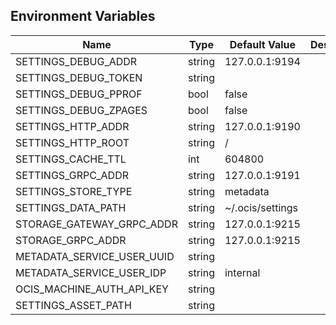 ## Environment Variables

| Name | Type | Default Value | Description |
|------|------|---------------|-------------|
| SETTINGS_DEBUG_ADDR | string | 127.0.0.1:9194 | |
| SETTINGS_DEBUG_TOKEN | string |  | |
| SETTINGS_DEBUG_PPROF | bool | false | |
| SETTINGS_DEBUG_ZPAGES | bool | false | |
| SETTINGS_HTTP_ADDR | string | 127.0.0.1:9190 | |
| SETTINGS_HTTP_ROOT | string | / | |
| SETTINGS_CACHE_TTL | int | 604800 | |
| SETTINGS_GRPC_ADDR | string | 127.0.0.1:9191 | |
| SETTINGS_STORE_TYPE | string | metadata | |
| SETTINGS_DATA_PATH | string | ~/.ocis/settings | |
| STORAGE_GATEWAY_GRPC_ADDR | string | 127.0.0.1:9215 | |
| STORAGE_GRPC_ADDR | string | 127.0.0.1:9215 | |
| METADATA_SERVICE_USER_UUID | string |  | |
| METADATA_SERVICE_USER_IDP | string | internal | |
| OCIS_MACHINE_AUTH_API_KEY | string |  | |
| SETTINGS_ASSET_PATH | string |  | |